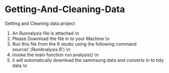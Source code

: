 Getting-And-Cleaning-Data
=========================

Getting and Cleaning data project 
1) An Runnalysis file is attached \n
2) Please Download the file in to your Machine \n
3) Run this file from the R studio using the following command source('./RunAnalysis.R') \n
4) invoke the main function run.analysis() \n
5) it will automatically download the sammsung data and converts in to tidy data \n
